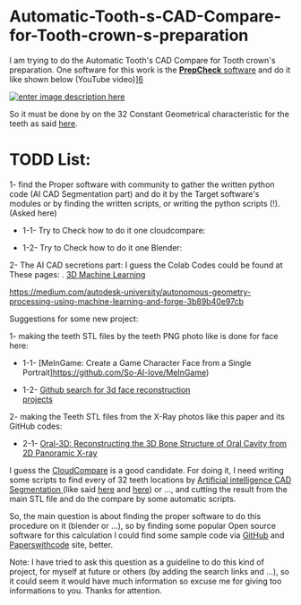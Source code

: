 # Automatic-Tooth-s-CAD-Compare-for-Tooth-crown-s-preparation

I am trying to do the Automatic Tooth's CAD Compare for Tooth crown's preparation. One software for this work is the [**PrepCheck** software][1] and do it like shown below (YouTube video)][6]

[![enter image description here][7]][7]

So it must be done by on the 32 Constant Geometrical characteristic for the teeth as said [here][4].


# TODD List:

1- find the Proper software with community to gather the written python code (AI CAD Segmentation part) and do it by the Target software's modules or by finding the written scripts, or writing the python scripts (!). (Asked here) 

 - 1-1- Try to Check how to do it one cloudcompare:
   
 - 1-2- Try to Check how to do it one Blender:

2- The AI CAD secretions part:
I guess the Colab Codes could be found at These pages:
. [3D Machine Learning](https://github.com/timzhang642/3D-Machine-Learning)


https://medium.com/autodesk-university/autonomous-geometry-processing-using-machine-learning-and-forge-3b89b40e97cb


Suggestions for some new project:

  1- making the teeth STL files by the teeth PNG photo like is done for face here:

 - 1-1- [MeInGame: Create a Game Character Face from a Single
   Portrait]https://github.com/So-AI-love/MeInGame)
   
 - 1-2- [Github search for 3d face reconstruction   
   projects](https://github.com/topics/3d-face-reconstruction)

  2- making the Teeth STL files from the X-Ray photos like this paper and its GitHub codes:

    

 - 2-1- [Oral-3D: Reconstructing the 3D Bone Structure of Oral Cavity
   from 2D Panoramic
   X-ray](https://deepai.org/publication/oral-3d-reconstructing-the-3d-bone-structure-of-oral-cavity-from-2d-panoramic-x-ray)

I guess the [CloudCompare][8] is a good candidate. For doing it, I need writing some scripts to find every of 32 teeth locations by [Artificial intelligence CAD Segmentation ][9] (like said [here][10] and [here][11]) or ..., and cutting the result from the main STL file and do the compare by some automatic scripts.

So, the main question is about finding the proper software to do this procedure on it (blender or  ...), so by finding some popular Open source software for this calculation I could find some sample code via [GitHub][12] and [Paperswithcode][13] site, better.


Note: I have tried to ask this question as a guideline to do this kind of project, for myself at future or others (by adding the search links and ...), so it could seem it would have much information so excuse me for giving too informations to you.
Thanks for attention.


  [1]: https://www.dentsplysirona.com/en/explore/universities-and-large-clinics/products/prepcheck.html
  [2]: https://www.nature.com/articles/srep25281
  [3]: https://i.stack.imgur.com/Cl8ic.png
  [4]: https://www.dentistry.umn.edu/sites/dentistry.umn.edu/files/module_on_crown_preparation.pdf
  [5]: https://i.stack.imgur.com/INMnm.png
  [6]: https://www.youtube.com/watch?v=qE9ArjjKIF0
  [7]: https://i.stack.imgur.com/NPbK7.jpg
  [8]: https://www.danielgm.net/cc/
  [9]: https://www.google.com/search?q=cad%20segmentations%20site%3Acolab.research.google.com&oq=cad%20segmentations%20site%3Acolab.research.google.com&aqs=chrome..69i57.18579j0j9&sourceid=chrome&ie=UTF-8
  [10]: https://medium.com/autodesk-university/autonomous-geometry-processing-using-machine-learning-and-forge-3b89b40e97cb
  [11]: https://github.com/timzhang642/3D-Machine-Learning
  [12]: https://www.google.com/search?q=site:https://github.com/%20stl%20file%20compare%20ai&sxsrf=ALeKk01FUx3jh7sFG3dB64uNb_5S9xVyXQ:1615679641575&source=lnms&tbm=isch
  [13]: https://www.google.com/search?q=site:https://paperswithcode.com/%20stl%20file%20compare%20ai&sxsrf=ALeKk01wimK5O0QgbOALxyxFECIb7BaelA:1615679013620&source=lnms&tbm=isch#imgrc=4qx73pbhnG6S_M
